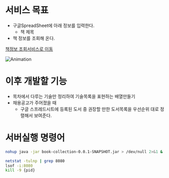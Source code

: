 # 서비스 목표
- 구글SpreadSheet에 아래 정보를 입력한다.
  - 책 제목
- 책 정보를 조회해 온다.

<a href="https://docs.google.com/spreadsheets/d/1sGkBKUzV3Of8K787DeHcUaGrbDe_9U67o7FIlnkLdSk/edit?gid=0#gid=0" target="_blank">책정보 조회서비스로 이동</a>

![Animation](https://github.com/user-attachments/assets/0030a15c-2196-4fa6-96d9-02033c85f84a)

# 이후 개발할 기능
- 목차에서 다루는 기술만 정리하여 기술목록을 표현하는 배열만들기
- 채용공고가 주어졌을 때
  - 구글 스프레드시트에 등록된 도서 중 권장할 만한 도서목록을 우선순위 대로 정렬해서 보여준다.

# 서버실행 명령어
```bash
nohup java -jar book-collection-0.0.1-SNAPSHOT.jar > /dev/null 2>&1 &

netstat -tulnp | grep 8080
lsof -i:8080
kill -9 {pid}
```